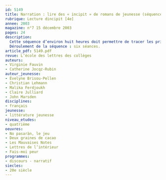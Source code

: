 ```yaml
---
id: 5149
title: Narration : lire des « incipit » de romans de jeunesse (séquence)
rubrique: Lecture dincipit [4e]
annee: 2003
magazine: n°7 15 décembre 2003
pages: 24
description: 
  Cette séquence d’environ huit heures doit permettre de tracer les principaux axes du programme et d’amener les élèves à lire en travaillant sur les différentes fonctions de l’incipit. Elle peut également servir, en début d’année scolaire, à présenter le programme à la classe tout en la mettant très vite au travail. Pour ce faire, cet article présente un corpus de quatre incipit empruntés à des genres de récits variés, tous puisés dans la littérature de jeunesse : « Deux Graines de cacao » introduit la critique sociale au XVIIIe siècle ; « Les Mauvaises Notes » présentent le récit d’adolescence ; « No pasarán », annonce le fantastique et « Lettres de l’intérieur » illustre le genre épistolaire. Parce qu’elle s’appuie sur des incipit, cette séquence incite souvent spontanément de nombreux élèves à lire la suite d’un ou plusieurs de ces romans, sachant par ailleurs qu’ils leur seront proposés au fil de l’année en lecture cursive.
  Déroulement de la séquence : six séances.
article_pdf: 5149.pdf
revue: L’école des lettres des collèges
auteurs:
- Virginie Fauvin
- Catherine Jocqz-Rubin
auteur_jeunesse:
- Évelyne Brisou-Pellen
- Christian Lehmann
- Malika Ferdjoukh
- Claire Julliard
- John Marsden
disciplines:
- français
jeunesse:
- littérature jeunesse
niveau_etudes:
- quatrième
oeuvres:
- No pasaràn, le jeu
- Deux graines de cacao
- Les Mauvaises Notes
- Lettres de l’intérieur
- Fais-moi peur
programmes:
- discours - narratif
siecles:
- 20e siècle
---
```

